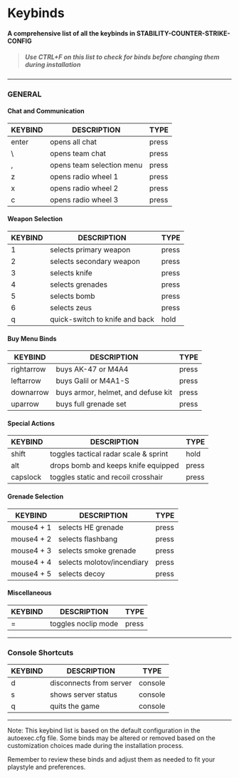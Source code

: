 # Keybinds
#### A comprehensive list of all the keybinds in STABILITY-COUNTER-STRIKE-CONFIG
> ##### Use CTRL+F on this list to check for binds before changing them during installation

---

### GENERAL

#### Chat and Communication

| KEYBIND     | DESCRIPTION                           | TYPE          |
|-------------|---------------------------------------|---------------|
| enter       | opens all chat                        | press         |
| \           | opens team chat                       | press         |
| ,           | opens team selection menu             | press         |
| z           | opens radio wheel 1                   | press         |
| x           | opens radio wheel 2                   | press         |
| c           | opens radio wheel 3                   | press         |

#### Weapon Selection

| KEYBIND     | DESCRIPTION                           | TYPE          |
|-------------|---------------------------------------|---------------|
| 1           | selects primary weapon                | press         |
| 2           | selects secondary weapon              | press         |
| 3           | selects knife                         | press         |
| 4           | selects grenades                      | press         |
| 5           | selects bomb                          | press         |
| 6           | selects zeus                          | press         |
| q           | quick-switch to knife and back        | hold          |

#### Buy Menu Binds

| KEYBIND     | DESCRIPTION                           | TYPE          |
|-------------|---------------------------------------|---------------|
| rightarrow  | buys AK-47 or M4A4                    | press         |
| leftarrow   | buys Galil or M4A1-S                  | press         |
| downarrow   | buys armor, helmet, and defuse kit    | press         |
| uparrow     | buys full grenade set                 | press         |

#### Special Actions

| KEYBIND     | DESCRIPTION                           | TYPE          |
|-------------|---------------------------------------|---------------|
| shift       | toggles tactical radar scale & sprint | hold          |
| alt         | drops bomb and keeps knife equipped   | press         |
| capslock    | toggles static and recoil crosshair   | press         |

#### Grenade Selection

| KEYBIND     | DESCRIPTION                           | TYPE          |
|-------------|---------------------------------------|---------------|
| mouse4 + 1  | selects HE grenade                    | press         |
| mouse4 + 2  | selects flashbang                     | press         |
| mouse4 + 3  | selects smoke grenade                 | press         |
| mouse4 + 4  | selects molotov/incendiary            | press         |
| mouse4 + 5  | selects decoy                         | press         |

#### Miscellaneous

| KEYBIND     | DESCRIPTION                           | TYPE          |
|-------------|---------------------------------------|---------------|
| =           | toggles noclip mode                   | press         |

---

### Console Shortcuts

| KEYBIND     | DESCRIPTION                           | TYPE          |
|-------------|---------------------------------------|---------------|
| d           | disconnects from server               | console       |
| s           | shows server status                   | console       |
| q           | quits the game                        | console       |

---

Note: This keybind list is based on the default configuration in the autoexec.cfg file. Some binds may be altered or removed based on the customization choices made during the installation process.

Remember to review these binds and adjust them as needed to fit your playstyle and preferences.
